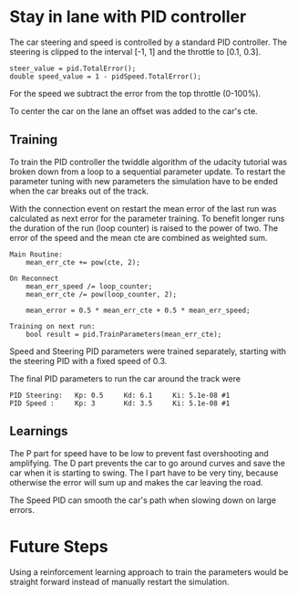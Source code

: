# Stay in lane with PID controller

The car steering and speed is controlled by a standard PID controller.
The steering is clipped to the interval [-1, 1] and the throttle to [0.1, 0.3]. 

    steer_value = pid.TotalError();
    double speed_value = 1 - pidSpeed.TotalError();

For the speed we subtract the error from the top throttle (0-100%).

To center the car on the lane an offset was added to the car's cte.

## Training

To train the PID controller the twiddle algorithm of the udacity tutorial was broken down from a loop
to a sequential parameter update. To restart the parameter tuning with new parameters the simulation
have to be ended when the car breaks out of the track. 

With the connection event on restart the mean error of the last run was calculated as next error for the 
parameter training. To benefit longer runs the duration of the run (loop counter) is raised to the power of two. 
The error of the speed and the mean cte are combined as weighted sum. 

    Main Routine:
        mean_err_cte += pow(cte, 2);
    
    On Reconnect
        mean_err_speed /= loop_counter;
        mean_err_cte /= pow(loop_counter, 2);

        mean_error = 0.5 * mean_err_cte + 0.5 * mean_err_speed;

    Training on next run:
        bool result = pid.TrainParameters(mean_err_cte);

Speed and Steering PID parameters were trained separately, starting with the steering PID with a fixed speed of 0.3.

The final PID parameters to run the car around the track were

    PID Steering:   Kp: 0.5     Kd: 6.1     Ki: 5.1e-08 #1
    PID Speed :     Kp: 3       Kd: 3.5     Ki: 5.1e-08 #1

## Learnings

The P part for speed have to be low to prevent fast overshooting and amplifying. 
The D part prevents the car to go around curves and save the car when it is starting to swing. 
The I part have to be very tiny, because otherwise the error will sum up and makes the car leaving the road.

The Speed PID can smooth the car's path when slowing down on large errors.

# Future Steps

Using a reinforcement learning approach to train the parameters would be straight forward instead of manually restart the simulation.

